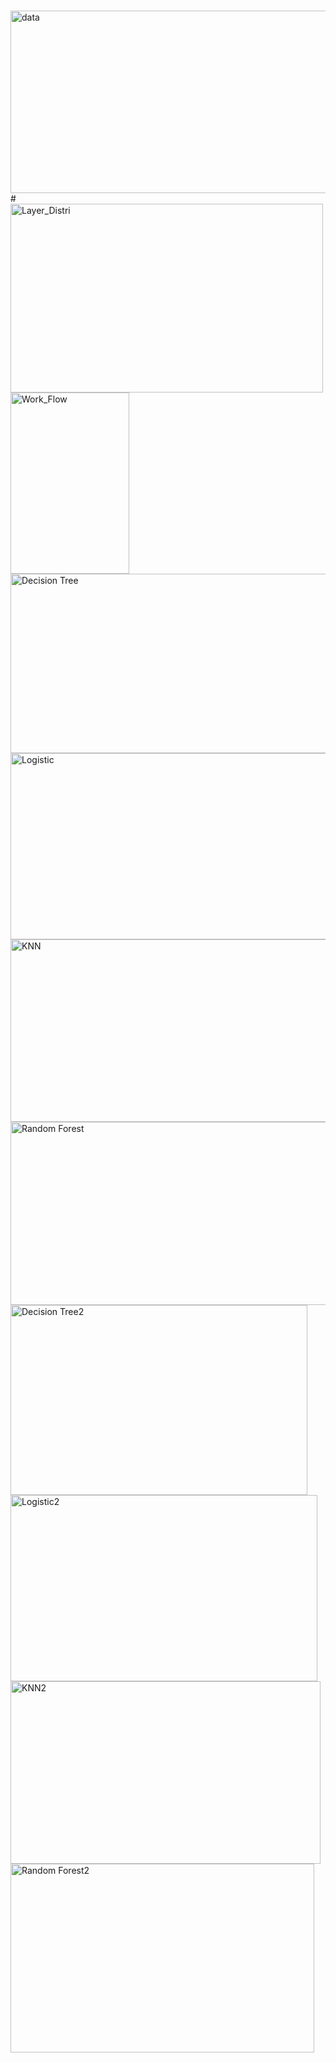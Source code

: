 #

<img width="530" height="292" alt="data" src="https://github.com/user-attachments/assets/2faf4dd9-e58b-4150-892a-81eb4e1981ae" />
#

<img width="500" height="302" alt="Layer_Distri" src="https://github.com/user-attachments/assets/5216b962-3e8a-4058-a396-c10fb6ce59c6" />

<img width="190" height="290" alt="Work_Flow" src="https://github.com/user-attachments/assets/7297b880-2a79-44a7-8617-da748e2b318c" />

<img width="536" height="287" alt="Decision Tree" src="https://github.com/user-attachments/assets/49b9f47d-1ad0-4650-adef-b3d0734d7786" />

<img width="525" height="298" alt="Logistic" src="https://github.com/user-attachments/assets/3d3a6404-0feb-4f39-a4b7-22edf9d4a68b" />

<img width="543" height="292" alt="KNN" src="https://github.com/user-attachments/assets/c05ad6a4-5e14-485e-a671-7e6f4839ab09" />

<img width="527" height="293" alt="Random Forest" src="https://github.com/user-attachments/assets/18ba11e6-b6bc-4681-99b3-76239e69d11c" />

<img width="475" height="304" alt="Decision Tree2" src="https://github.com/user-attachments/assets/2c703e40-cf3c-42c0-b8b9-906279ac690c" />

<img width="491" height="298" alt="Logistic2" src="https://github.com/user-attachments/assets/f2b99a4c-fa0a-4e83-b5c7-a48a6692bb73" />

<img width="496" height="292" alt="KNN2" src="https://github.com/user-attachments/assets/3e44320a-b75b-4cf2-a501-4ec628127bb9" />

<img width="486" height="302" alt="Random Forest2" src="https://github.com/user-attachments/assets/5b274952-5976-40da-b799-074f94837948" />
